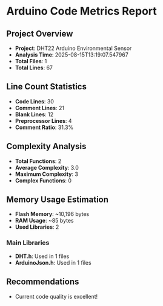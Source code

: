 # Arduino Code Metrics Report

## Project Overview
- **Project**: DHT22 Arduino Environmental Sensor
- **Analysis Time**: 2025-08-15T13:19:07.547967
- **Total Files**: 1
- **Total Lines**: 67

## Line Count Statistics
- **Code Lines**: 30
- **Comment Lines**: 21
- **Blank Lines**: 12
- **Preprocessor Lines**: 4
- **Comment Ratio**: 31.3%

## Complexity Analysis
- **Total Functions**: 2
- **Average Complexity**: 3.0
- **Maximum Complexity**: 3
- **Complex Functions**: 0

## Memory Usage Estimation
- **Flash Memory**: ~10,196 bytes
- **RAM Usage**: ~85 bytes
- **Used Libraries**: 2

### Main Libraries
- **DHT.h**: Used in 1 files
- **ArduinoJson.h**: Used in 1 files

## Recommendations
- Current code quality is excellent!
